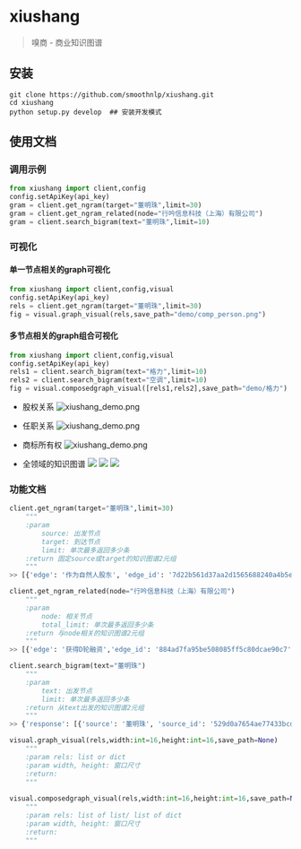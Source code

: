# xiushang
>嗅商 - 商业知识图谱


## 安装
```shell
git clone https://github.com/smoothnlp/xiushang.git
cd xiushang
python setup.py develop  ## 安装开发模式
```

## 使用文档

### 调用示例

```python
from xiushang import client,config
config.setApiKey(api_key)
gram = client.get_ngram(target="董明珠",limit=30)
gram = client.get_ngram_related(node="行吟信息科技（上海）有限公司")
gram = client.search_bigram(text="董明珠",limit=10)
```

### 可视化

#### 单一节点相关的graph可视化

```python
from xiushang import client,config,visual
config.setApiKey(api_key)
rels = client.get_ngram(target="董明珠",limit=30)
fig = visual.graph_visual(rels,save_path="demo/comp_person.png")  
```

#### 多节点相关的graph组合可视化
```python
from xiushang import client,config,visual
config.setApiKey(api_key)
rels1 = client.search_bigram(text="格力",limit=10)
rels2 = client.search_bigram(text="空调",limit=10)
fig = visual.composedgraph_visual([rels1,rels2],save_path="demo/格力")
```

* 股权关系
![xiushang_demo.png](https://github.com/smoothnlp/xiushang/blob/master/demo/comp_comp.png)

* 任职关系
![xiushang_demo.png](https://github.com/smoothnlp/xiushang/blob/master/demo/comp_person.png)

* 商标所有权
![xiushang_demo.png](https://github.com/smoothnlp/xiushang/blob/master/demo/comp_brand.png)

* 全领域的知识图谱
![](https://github.com/smoothnlp/xiushang/blob/master/demo/格力.png)
![](https://github.com/smoothnlp/xiushang/blob/master/demo/B2B.png)
![](https://github.com/smoothnlp/xiushang/blob/master/demo/咖啡.png)


### 功能文档
```python
client.get_ngram(target="董明珠",limit=30)
    """
    :param
        source: 出发节点
        target: 到达节点
        limit: 单次最多返回多少条
    :return 固定source或target的知识图谱2元组        
    """
>> [{'edge': '作为自然人股东', 'edge_id': '7d22b561d37aa2d1565688240a4b5e47', 'edge_type': '股东', 'source': '珠海喜马明珠新媒体有限公司', 'source_id': '05c5d0ccfc3224bba8fa326a8831a269', 'source_type': '企业', 'target': '董明珠', 'target_id': '23e71caf8f4072f8aa429504b86fc80d', 'target_type': '人物'},...]

client.get_ngram_related(node="行吟信息科技（上海）有限公司")
    """
    :param
        node: 相关节点
        total_limit: 单次最多返回多少条
    :return 与node相关的知识图谱2元组        
    """
>> [{'edge': '获得D轮融资','edge_id': '884ad7fa95be508085ff5c80dcae90c7','edge_type': '融资','source': '行吟信息科技（上海）有限公司','source_id': '3fb8a3eb84e3ea2089c41d34cbbaf3a9','source_type': '企业','target': 'K11郑志刚','target_id': '04bcbd10f97de300e960db3f2ccfe3b3','target_type': '投资方'},  {'edge': '作为其他投资者','edge_id': 'e067f1a2a7e6f4e26365b10d6d215512','edge_type': '股东','source': '河南省景禾文化传播有限公司','source_id': 'eca53823ab181b6e5ad7ac88683b32cd','source_type': '企业','target': '行吟信息科技（上海）有限公司','target_id': '3fb8a3eb84e3ea2089c41d34cbbaf3a9','target_type': '企业'},...]

client.search_bigram(text="董明珠")
    """
    :param
        text: 出发节点
        limit: 单次最多返回多少条
    :return 从text出发的知识图谱2元组        
    """
>> {'response': [{'source': '董明珠', 'source_id': '529d0a7654ae77433bcd8321ffa3f9d9', 'edge': '状态描述', 'target': '实际控制人', 'target_id': '393bfaedcab20995462dc720ec5958ba', 'edge_type': '状态描述', 'evident_sentence': '董明珠是实际控制人，但不是第一大股东，股权与经营权的不对应肯定会影响企业未来上市。', 'evident_url': 'https://www.huxiu.com/article/274716.html', 'ngram_id': '18e66f9f57fbbc374387b2b96e7c2a6b', 'source_flag': 'entity', 'target_flag': 'entity'},..., {'source': '董明珠', 'source_id': '126924dd44f071f48f937f5d2e558bb8', 'edge': '还加强', 'target': '对银隆业务运营的管控', 'target_id': '7eeb21114830f2feb79a53fbdaa4eefa', 'edge_type': '事件触发', 'evident_sentence': '除了增持股份，董明珠还加强对银隆业务运营的管控。', 'evident_url': 'https://36kr.com/p/5148260', 'ngram_id': '442e01bd3af23b6a8a0738e6d88c2111', 'source_flag': 'entity', 'target_flag': 'phrase'}], 'request_id': 'e283d124-4b6a-4f14-b0e4-be53ba4aad5e'}

visual.graph_visual(rels,width:int=16,height:int=16,save_path=None)
    """
    :param rels: list or dict
    :param width, height: 窗口尺寸
    :return:
    """
 
visual.composedgraph_visual(rels,width:int=16,height:int=16,save_path=None)
    """
    :param rels: list of list/ list of dict
    :param width, height: 窗口尺寸
    :return:
    """
```